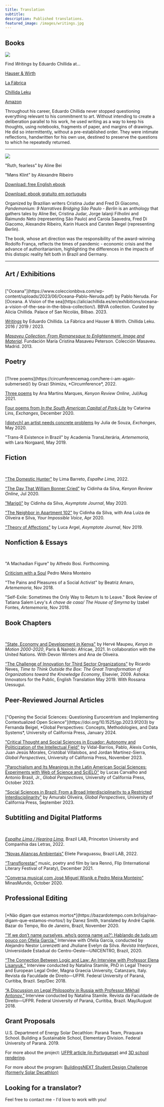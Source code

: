 ```yaml
---
title: Translation 
subtitle: 
description: Published translations.
featured_image: /images/writings.jpg
---
```


## Books 

![](/images/writings.jpg)

Find *Writings* by Eduardo Chillida at...<br>

[Hauser & Wirth](https://shop.hauserwirth.com/products/eduardo-chillida-writings)<br>

[La Fábrica](https://tienda.lafabrica.com/ensayo-arte-y-fotografia/5505-writings-eduardo-chillida-9788417769109.html) <br>

[Chillida Leku](https://shop.museochillidaleku.com/products/escritos) <br>

[Amazon](https://www.amazon.com/Eduardo-Chillida-Writings/dp/8417769102) <br>

Throughout his career, Eduardo Chillida never stopped questioning everything relevant to his commitment to art. Without intending to create a deliberation parallel to his work, he used writing as a way to keep his thoughts, using notebooks, fragments of paper, and margins of drawings. He did so intermittently, without a pre-established order. They were intimate reflections, handwritten for his own use, destined to preserve the questions to which he repeatedly returned.

<hr>

![](/images/Pandemonium.jpeg)

"Ruth, fearless" by Aline Bei 

"Møns Klint" by Alexandre Ribeiro 

[Download: free English ebook](https://www.freddigiacomo.com.br/_files/ugd/bf854b_f273af374419441e822526f4eec1b38a.pdf)

[Download: ebook gratuito em português](https://www.freddigiacomo.com.br/_files/ugd/bf854b_7a2ef8fad8da4d0ca71e0ce5af7593a0.pdf)

Organized by  Brazilian writers Cristina Judar and Fred Di Giacomo, *Pandemonium: 9 Narratives Bridging São Paulo - Berlin* is an anthology that gathers tales by Aline Bei, Cristina Judar, Jorge Ialanji Filholini and Raimundo Neto (representing São Paulo) and Carola Saavedra, Fred Di Giacomo, Alexandre Ribeiro, Karin Hueck and Carsten Regel (representing Berlin).
 
The book, whose art direction was the responsibility of the award-winning Rodolfo França, reflects the times of pandemic - economic crisis and the advance of authoritarianism, highlighting the differences in the impacts of this distopic reality felt both in Brazil and Germany.


<hr> 

## Art / Exhibitions 
<br>
["Oceana"](https://www.coleccionbbva.com/wp-content/uploads/2023/06/Oceana-Pablo-Neruda.pdf) by Pablo Neruda. For [Oceana. A Vision of the sea](https://aliciachillida.es/en/exhibitions/oceana-a-vision-of-the-sea-in-the-bbva-collection/). BBVA collection. Curated by Alicia Chillida. Palace of San Nicolás, Bilbao. 2023. 

[*Writings*](https://shop.museochillidaleku.com/products/escritos) by Eduardo Chillida. La Fábrica and Hauser & Wirth. Chillida Leku. 2016 / 2019 / 2023. 

[*Masaveu Collection: From Romanesque to Enlightenment. Image and Material*](https://www.youtube.com/watch?v=m-LImZQpQ8M). Fundación María Cristina Masaveu Peterson. Colección Masaveu. Madrid. 2013. 


## Poetry
<br>
[Three poems](https://circumferencemag.com/here-i-am-again-submersed/) by Grazi Shimizu, *Circumference*, 2022. 
<br>

[Three poems](https://kenyonreview.org/kr-online-issue/2021-julyaug/selections/ana-martins-marques-763879/) by Ana Martins Marques, *Kenyon Review Online*, Jul/Aug 2021. 
<br>

[Four poems from *In the South American Capital of Pork-Lite*](https://wayback.archive-it.org/824/20240707051008/https://exchanges.uiowa.edu/issues/tether/) by Catarina Lins, *Exchanges*, December 2020.  


[[diptych] an artist needs concrete problems](https://wayback.archive-it.org/824/20240707045609/https://exchanges.uiowa.edu/issues/enclosures/) by Julia de Souza, *Exchanges*, May 2020.  

"Trans-R Existence in Brazil" by Academia TransLiterária, *Artememoria*, with Lara Norgaard, May 2019.


## Fiction 
<br>

["The Domestic Hunter"](https://www.espalhelima.com.br/text/o-cacador-domestico-english/) by Lima Barreto, *Espalhe Lima*, 2022. 

["The Day That William Bonner Cried"](https://kenyonreview.org/kr-online-issue/2020-julyaug/selections/cidinha-da-silva-342846/) by Cidinha da Silva, *Kenyon Review Online*, Jul 2020. 

["Marigô"](https://www.asymptotejournal.com/blog/2020/05/19/translation-tuesday-marigo-by-cidinha-da-silva/) by Cidinha da Silva, *Asymptote Journal*, May 2020. 

["The Neighbor in Apartment 102"](http://www.yourimpossiblevoice.com/the-neighbor-in-apartment-102/) by Cidinha da Silva, with Ana Luiza de Oliveira e Silva, *Your Impossible Voice*, Apr 2020. 

["Theory of Affections"](https://www.asymptotejournal.com/blog/2019/11/19/translation-tuesday-theory-of-affections-by-luca-argel/) by Luca Argel, *Asymptote Journal*, Nov 2019. 


## Nonfiction & Essays
<br>

"A Machadian Figure" by Alfredo Bosi. Forthcoming. 

[Criticism with a Soul](https://piaui.folha.uol.com.br/materia/criticism-with-soul/) Pedro Meira Monteiro 

"The Pains and Pleasures of a Social Activist" by Beatriz Amaro, *Artememoria*, Nov 2018.

"Self-Exile: Sometimes the Only Way to Return Is to Leave." Book Review of Tatiana Salem Levy's *A chave de casa/ The House of Smyrna* by Izabel Fontes, *Artememoria*, Nov 2018. 


## Book Chapters
<br>

["State, Economy and Development in Kenya"](https://books.openedition.org/africae/2420?lang=en) by Hervé Maupeu, *Kenya in Motion 2000-2020*, Paris & Nairobi: Africae, 2021. In collaboration with the United Nations. With Devon Winters and Ana de Oliveira.  

[“The Challenge of Innovation for Third Sector Organizations”](https://danielpersia.github.io/images/Neves_ThinkOutsidetheBox.pdf) by Ricardo Neves, *Time to Think Outside the Box: The Great Transformation of Organizations toward the Knowledge Economy*, Elsevier, 2009. Ashoka: Innovators for the Public, English Translation May 2019. With Rossana Uessugui. 


## Peer-Reviewed Journal Articles
<br>
["Opening the Social Sciences: Questioning Eurocentrism and Implementing Contextualized Open Science"](https://doi.org/10.1525/gp.2023.91203) by Fernanda Beigel, *Global Perspectives: Concepts, Methodologies, and Data Systems*, University of California Press, January 2024.
<br>

["Critical Thought and Social Sciences in Ecuador: Autonomy and Politicization of the Intellectual Field"](https://doi.org/10.1525/gp.2023.88387) by Vidal-Barrios, Pablo, Alexis Cortés, Juan Jesús Morales, Cristóbal Villalobos, and Jordan Martínez-Sierra, *Global Perspectives*, University of California Press, November 2023.
<br>

["Parochialism and Its Meanings in the Latin American Social Sciences: Experiments with Web of Science and SciELO"](https://doi.org/10.1525/gp.2023.88389) by Lucas Carvalho and Antonio Brasil, Jr., *Global Perspectives*, University of California Press, October 2023. 
<br>

["Social Sciences in Brazil: From a Broad Interdisciplinarity to a Restricted Interdisciplinarity"](https://doi.org/10.1525/gp.2023.87794) by Amurabi Oliveira, *Global Perspectives*, University of California Press, September 2023.


## Subtitling and Digital Platforms 
<br>

[*Espalhe Lima / Hearing Lima*](https://www.espalhelima.com.br/en/), Brazil LAB, Princeton University and Companhia das Letras, 2022.

[“Novas Alianças Ambientais”](https://www.youtube.com/watch?v=b3oRDCTXJWk) Eliete Paraguassu, Brazil LAB, 2022. 

[“Transflorestar”](https://www.youtube.com/watch?v=WlfKsizNA7I) music, poetry and film by Iara Rennó, Flip (International Literary Festival of Paraty), December 2021. 

[“Conversa musical com José Miguel Wisnik e Pedro Meira Monteiro”](https://www.youtube.com/watch?v=OhmrFM-v4yk) MinasMundo, October 2020. 


## Professional Editing 
<br>
[*Não digam que estamos mortos*](https://bazardotempo.com.br/loja/nao-digam-que-estamos-mortos/) by Danez Smith, translated by André Capilé. Bazar do Tempo, Rio de Janeiro, Brazil, November 2020. 

[“‘If we don’t name ourselves, who’s gonna name us?’: Hablando de tudo um pouco con Ofelia García.”](https://revistas.unicentro.br/index.php/revista_interfaces/article/view/6140/4451) Interview with Ofelia García, conducted by Alejandro Nestor Lorenzetti and Jhuliane Evelyn da Silva. *Revista Interfaces*, Universidade Estadual do Centro-Oeste—UNICENTRO, Brazil, 2020. 

[“The Connection Between Logic and Law: An Interview with Professor Elena Lisanyuk.”](https://revistas.ufpr.br/direito/article/download/62286/37393) Interview conducted by Natalina Stamile, PhD in Legal Theory and European Legal Order, Magna Graecia University, Catanzaro, Italy. Revista da Faculdade de Direito—UFPR. Federal University of Paraná, Curitiba, Brazil. Sep/Dec 2018. 

[“A Discussion on Legal Philosophy in Russia with Professor Mikhail Antonov.”](https://www.google.com/url?sa=t&rct=j&q=&esrc=s&source=web&cd=&ved=2ahUKEwj_q8mfleH9AhVYjIkEHTc7BzoQFnoECAUQAQ&url=https%3A%2F%2Frevistas.ufpr.br%2Fdireito%2Farticle%2Fdownload%2F59369%2F35979&usg=AOvVaw0h_gvEGSE36xvC0k4qKMsz) Interview conducted by Natalina Stamile. Revista da Faculdade de Direito—UFPR. Federal University of Paraná, Curitiba, Brazil. May/August 2018. 


## Grant Proposals 

U.S. Department of Energy Solar Decathlon: Paraná Team, Piraquara School. Building a Sustainable School, Elementary Division. Federal University of Paraná. 2019. 

For more about the project: [UFPR article (in Portuguese)](https://ufpr.br/escola-mais-sustentavel-projetada-pela-ufpr-com-tecnologia-inedita-deve-ser-construida-em-piraquara/) and [3D school rendering](https://www.youtube.com/watch?v=2mwXJ2FAIv0). 

For more about the program: [BuildingsNEXT Student Design Challenge (formerly Solar Decathlon)](https://www.solardecathlon.gov)


## Looking for a translator? 

Feel free to contact me - I'd love to work with you!
